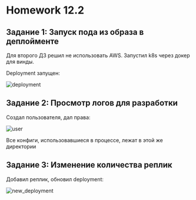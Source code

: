 # Homework 12.2

## Задание 1: Запуск пода из образа в деплойменте

Для второго ДЗ решил не использовать AWS. Запустил k8s через докер для винды.

Deployment запущен:

![deployment](https://i.imgur.com/xbOIK9X.png)

## Задание 2: Просмотр логов для разработки

Создал пользователя, дал права:

![user](https://i.imgur.com/0KgVf9N.png)

Все конфиги, использовавшиеся в процессе, лежат в этой же директории

## Задание 3: Изменение количества реплик

Добавил реплик, обновил deployment:

![new_deployment](https://i.imgur.com/b1eWELz.png)
